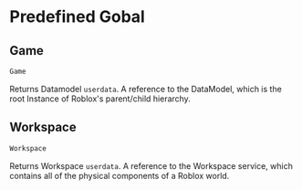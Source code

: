 # Predefined Gobal

## Game 
```javascript
Game
```
Returns Datamodel ```userdata```. A reference to the DataModel, which is the root Instance of Roblox's parent/child hierarchy.

## Workspace
```javascript
Workspace
```
Returns Workspace ```userdata```. A reference to the Workspace service, which contains all of the physical components of a Roblox world.